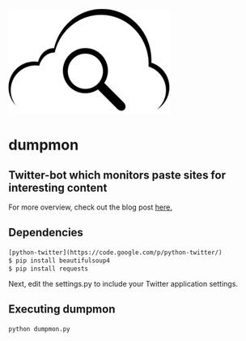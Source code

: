 ![Dumpmon Logo](assets/logo-small.png?raw=true)
# dumpmon
## Twitter-bot which monitors paste sites for interesting content

For more overview, check out the blog post [here.](http://raidersec.blogspot.com/2013/03/introducing-dumpmon-twitter-bot-that.html)

## Dependencies
	[python-twitter](https://code.google.com/p/python-twitter/)
	$ pip install beautifulsoup4
	$ pip install requests

Next, edit the settings.py to include your Twitter application settings.

## Executing dumpmon

	python dumpmon.py